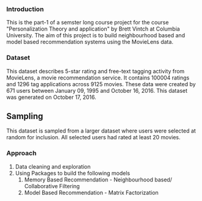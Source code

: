 ### Introduction
This is the part-1 of a semster long course project for the course "Personalization Theory and application" by Brett Vintch at Columbia University.
The aim of this project is to build neighbourhood based and model based recommendation systems using the MovieLens data.

### Dataset
This dataset describes 5-star rating and free-text tagging activity from MovieLens,
a movie recommendation service. It contains 100004 ratings and 1296 tag applications across 9125 movies. 
These data were created by 671 users between January 09, 1995 and October 16, 2016. 
This dataset was generated on October 17, 2016.

## Sampling
This dataset is sampled from a larger dataset where users were selected at random for inclusion. All selected users had rated at least 20 movies.

### Approach
1. Data cleaning and exploration
2. Using Packages to build the following models 
    1. Memory Based Recommendation - Neighbourhood based/ Collaborative Filtering
    2. Model Based Recommendation - Matrix Factorization


